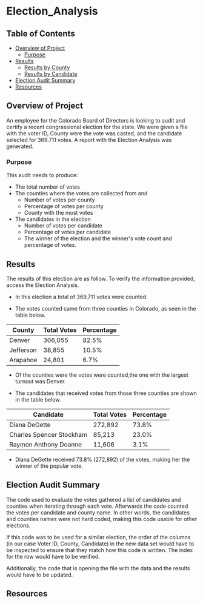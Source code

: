 # Election_Analysis

## Table of Contents
- [Overview of Project](#OverviewProject)
  * [Purpose](#purpose)
- [Results](#Results)
  * [Results by County](#countyresults)
  * [Results by Candidate](#candidateresults)
- [Election Audit Summary](#Summary)
- [Resources](#Resources)

 
## <a name="OverviewProject"></a>Overview of Project

An employee for the Colorado Board of Directors is looking to audit and certify a recent congrassional election for the state. We were given a file with the voter ID, County were the vote was casted, and the candidate selected for 369.711 votes. A report with the Election Analysis was generated.   

### <a name="purpose"></a>Purpose

This audit needs to produce:
- The total number of votes
- The counties where the votes are collected from and 
  * Number of votes per county
  * Percentage of votes per county
  * County with the most votes
- The candidates in the election 
  * Number of votes per candidate
  * Percentage of votes per candidate
  * The winner of the election and the winner's vote count and percentage of votes. 
  
## <a name="Results"></a>Results

The results of this election are as follow. To verify the information provided, access the Election Analysis. 

* In this election a total of 369,711 votes were counted.  

* The votes counted came from three counties in Colorado, as seen in the table below. 

**County**|**Total Votes**|**Percentage**|
 --- |---|---|
 Denver    | 306,055       | 82.5%        |
 Jefferson | 38,855        | 10.5%        |
 Arapahoe  | 24,801        | 6.7%         |
 
* Of the counties were the votes were counted,the one with the largest turnout was Denver.  

* The candidates that received votes from those three counties are shown in the table below. 

**Candidate**|**Total Votes**|**Percentage**|
 --- |---|---|
 Diana DeGette            | 272,892       | 73.8%        |
 Charles Spencer Stockham | 85,213        | 23.0%        |
 Raymon Anthony Doanne    | 11,606        | 3.1%         |

* Diana DeGette received 73.8% (272,892) of the votes, making her the winner of the popular vote. 

## <a name="Summary"></a>Election Audit Summary

The code used to evaluate the votes gathered a list of candidates and counties when iterating through each vote. Afterwards the code counted the votes per candidate and county name. In other words, the candidates and counties names were not hard coded, making this code usable for other elections. 

If this code was to be used for a similar election, the order of the columns (in our case Voter ID, County, Candidate) in the new data set would have to be inspected to ensure that they match how this code is written. The index for the row would have to be verified. 

Additionally, the code that is opening the file with the data and the results would have to be updated. 

## <a name="Resources"></a>Resources
